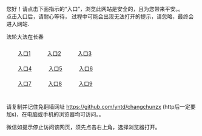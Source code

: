 您好！请点击下面指示的“入口”，浏览此网站是安全的，且为您带来平安。。 <br/>
点击入口后，请耐心等待， 过程中可能会出现无法打开的提示，请忽略，最终会进入网站. </br>

法轮大法在长春<br/>
<div style="padding:10px"><a style="margin:20px" target="_blank" href="https://dupj24b8fvqg4.cloudfront.net/2Qpsp?mptyvq" id="ccLink1" rel="nofollow">入口1</a> <a target="_blank" style="margin:20px" href="https://d3e6acjyp5f8c9.cloudfront.net/2Qpsp?ruyey" id="ccLink2" rel="nofollow">入口2</a> <a style="margin:20px" target="_blank" href="https://d2zqs1i4ppymwn.cloudfront.net/2Qpsp?oqfloona" id="ccLink3" rel="nofollow">入口3</a></div>

<div style="padding:10px" ><a style="margin:20px" target="_blank" href="https://dupj24b8fvqg4.cloudfront.net/2Qpsp?mptyvq" id="ccLink4" rel="nofollow">入口4</a> <a style="margin:20px" href="https://d3e6acjyp5f8c9.cloudfront.net/2Qpsp?ruyey" target="_blank" id="ccLink5" rel="nofollow">入口5</a> <a style="margin:20px" href="https://d2zqs1i4ppymwn.cloudfront.net/2Qpsp?oqfloona" target="_blank" id="ccLink6" rel="nofollow">入口6</a></div>

<div style="padding:10px"><a style="margin:20px" target="_blank" href="https://dupj24b8fvqg4.cloudfront.net/2Qpsp?mptyvq" id="ccLink7" rel="nofollow">入口7</a> <a style="margin:20px" href="https://d3e6acjyp5f8c9.cloudfront.net/2Qpsp?ruyey" target="_blank" id="ccLink8" rel="nofollow">入口8</a> <a style="margin:20px" target="_blank" href="https://d2zqs1i4ppymwn.cloudfront.net/2Qpsp?oqfloona" id="ccLink9" rel="nofollow">入口9</a></div>

<br/>



请复制并记住免翻墙网址 https://github.com/yntd/changchunzx (http后一定要加s)，在电脑或手机的浏览器均可访问。。<br/>

微信如提示停止访问该网页，须先点击右上角，选择浏览器打开。
